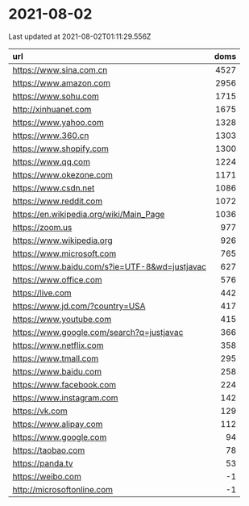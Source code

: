 # 2021-08-02

<!-- BEGIN -->
Last updated at 2021-08-02T01:11:29.556Z

url | doms
:- | -:
https://www.sina.com.cn | 4527
https://www.amazon.com | 2956
https://www.sohu.com | 1715
http://xinhuanet.com | 1675
https://www.yahoo.com | 1328
https://www.360.cn | 1303
https://www.shopify.com | 1300
https://www.qq.com | 1224
https://www.okezone.com | 1171
https://www.csdn.net | 1086
https://www.reddit.com | 1072
https://en.wikipedia.org/wiki/Main_Page | 1036
https://zoom.us | 977
https://www.wikipedia.org | 926
https://www.microsoft.com | 765
https://www.baidu.com/s?ie=UTF-8&wd=justjavac | 627
https://www.office.com | 576
https://live.com | 442
https://www.jd.com/?country=USA | 417
https://www.youtube.com | 415
https://www.google.com/search?q=justjavac | 366
https://www.netflix.com | 358
https://www.tmall.com | 295
https://www.baidu.com | 258
https://www.facebook.com | 224
https://www.instagram.com | 142
https://vk.com | 129
https://www.alipay.com | 112
https://www.google.com | 94
https://taobao.com | 78
https://panda.tv | 53
https://weibo.com | -1
http://microsoftonline.com | -1
<!-- END -->
